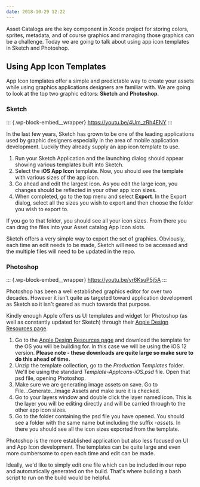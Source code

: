 ```yaml
---
date: 2018-10-29 12:22
---
```

Asset Catalogs are the key component in Xcode project for storing
colors, sprites, metadata, and of course graphics and managing those
graphics can be a challenge. Today we are going to talk about using app
icon templates in Sketch and Photoshop.

## Using App Icon Templates

App Icon templates offer a simple and predictable way to create your
assets while using graphics applications designers are familiar with. We
are going to look at the top two graphic editors: **Sketch** and
**Photoshop**.

### Sketch

::: {.wp-block-embed__wrapper}
https://youtu.be/4Um_zRh4ENY
:::

In the last few years, Sketch has grown to be one of the leading
applications used by graphic designers especially in the area of mobile
application development. Luckily they already supply an app icon
template to use.

1.  Run your Sketch Application and the launching dialog should appear
    showing various templates built into Sketch.
2.  Select the **iOS App Icon** template. Now, you should see the
    template with various sizes of the app icon.
3.  Go ahead and edit the largest icon. As you edit the large icon, you
    changes should be reflected in your other app icon sizes.
4.  When completed, go to the top menu and select **Export**. In the
    Export dialog, select all the sizes you wish to export and then
    choose the folder you wish to export to.

If you go to that folder, you should see all your icon sizes. From there
you can drag the files into your Asset catalog App Icon slots.

Sketch offers a very simple way to export the set of graphics.
Obviously, each time an edit needs to be made, Sketch will need to be
accessed and the multiple files will need to be updated in the repo.

### Photoshop

::: {.wp-block-embed__wrapper}
https://youtu.be/yr6KsuP5j5A
:::

Photoshop has been a well established graphics editor for over two
decades. However it isn't quite as targeted toward application
development as Sketch so it isn't geared as much towards that purpose.

Kindly enough Apple offers us UI templates and widget for Photoshop (as
well as constantly updated for Sketch) through their [Apple Design
Resources page](https://developer.apple.com/design/resources/).

1.  Go to the [Apple Design Resources
    page](https://developer.apple.com/design/resources/) and download
    the template for the OS you will be building for. In this case we
    will be using the iOS 12 version. **Please note - these downloads
    are quite large so make sure to do this ahead of time.**
2.  Unzip the template collection, go to the *Production Templates*
    folder. We'll be using the standard *Template-AppIcons-iOS.psd*
    file. Open that psd file, opening Photoshop.
3.  Make sure we are generating image assets on save. Go to
    File\...Generate\...Image Assets and make sure it is checked.
4.  Go to your layers window and double click the layer named icon. This
    is the layer you will be editing directly and will be carried
    through to the other app icon sizes.
5.  Go to the folder containing the psd file you have opened. You should
    see a folder with the same name but including the suffix *-assets*.
    In there you should see all the icon sizes exported from the
    template.

Photoshop is the more established application but also less focused on
UI and App Icon development. The templates can be quite large and even
more cumbersome to open each time and edit can be made.

Ideally, we'd like to simply edit one file which can be included in our
repo and automatically generated on the build. That's where building a
bash script to run on the build would be helpful.